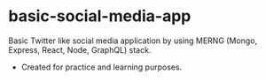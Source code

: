 # basic-social-media-app
Basic Twitter like social media application by using MERNG (Mongo, Express, React, Node, GraphQL) stack.
- Created for practice and learning purposes.
 
